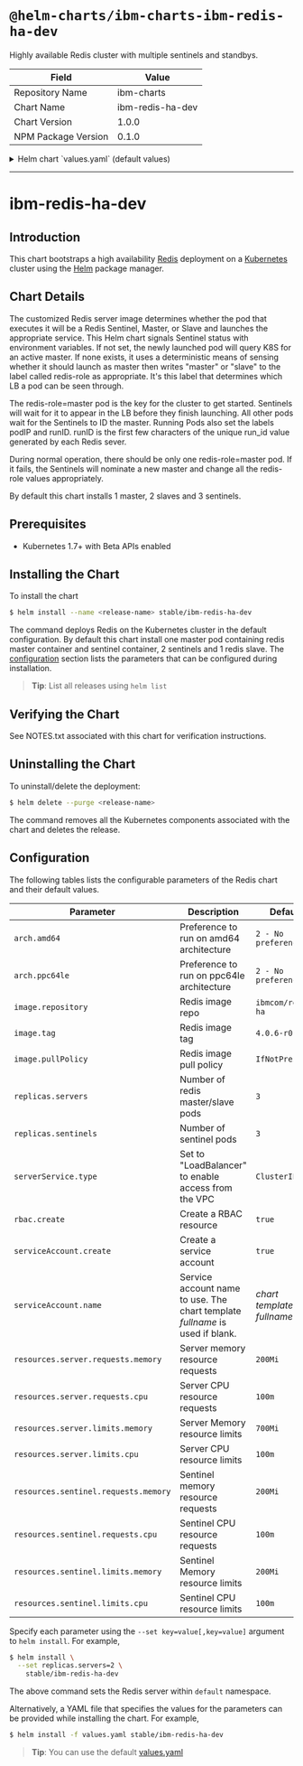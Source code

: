 # `@helm-charts/ibm-charts-ibm-redis-ha-dev`

Highly available Redis cluster with multiple sentinels and standbys.

| Field               | Value            |
| ------------------- | ---------------- |
| Repository Name     | ibm-charts       |
| Chart Name          | ibm-redis-ha-dev |
| Chart Version       | 1.0.0            |
| NPM Package Version | 0.1.0            |

<details>

<summary>Helm chart `values.yaml` (default values)</summary>

```yaml
###############################################################################
# Licensed Materials - Property of IBM.
# Copyright IBM Corporation 2018. All Rights Reserved.
# U.S. Government Users Restricted Rights - Use, duplication or disclosure
# restricted by GSA ADP Schedule Contract with IBM Corp.
#
# Contributors:
#  IBM Corporation - initial API and implementation
###############################################################################

# Specify architecture (amd64, ppc64le, s390x) and weight to be  used for scheduling as follows :
#   0 - Do not use
#   1 - Least preferred
#   2 - No preference
#   3 - Most preferred
arch:
  amd64: '2 - No preference'
  ppc64le: '2 - No preference'

## Redis image version
image:
  repository: ibmcom/redis-ha
  tag: 4.0.6-r0
  # user pullPolicy of Always if tag is latest
  pullPolicy: IfNotPresent

replicas:
  servers: 3
  sentinels: 3

serverService:
  type: ClusterIP # [ClusterIP|LoadBalancer]

rbac:
  # Specifies whether RBAC resources should be created
  create: true

serviceAccount:
  # Specifies whether a ServiceAccount should be created
  create: true
  # The name of the ServiceAccount to use.
  # If not set and create is true, a name is generated using the fullname template
  name:

## Configure resource requests and limits
## ref: http://kubernetes.io/docs/user-guide/compute-resources/
##
resources:
  server:
    requests:
      memory: 200Mi
      cpu: 100m
    limits:
      memory: 700Mi
      cpu: 100m
  sentinel:
    requests:
      memory: 200Mi
      cpu: 100m
    limits:
      memory: 200Mi
      cpu: 100m
```

</details>

---

# ibm-redis-ha-dev

## Introduction

This chart bootstraps a high availability [Redis](https://redis.io) deployment on a [Kubernetes](http://kubernetes.io) cluster using the [Helm](https://helm.sh) package manager.

## Chart Details

The customized Redis server image determines whether the pod that executes it will be a Redis Sentinel,
Master, or Slave and launches the appropriate service. This Helm chart signals Sentinel status with
environment variables. If not set, the newly launched pod will query K8S for an active master. If none
exists, it uses a deterministic means of sensing whether it should launch as master then writes "master"
or "slave" to the label called redis-role as appropriate. It's this label that determines which LB a pod
can be seen through.

The redis-role=master pod is the key for the cluster to get started. Sentinels will wait for it to appear
in the LB before they finish launching. All other pods wait for the Sentinels to ID the master. Running
Pods also set the labels podIP and runID. runID is the first few characters of the unique run_id value
generated by each Redis sever.

During normal operation, there should be only one redis-role=master pod. If it fails, the Sentinels
will nominate a new master and change all the redis-role values appropriately.

By default this chart installs 1 master, 2 slaves and 3 sentinels.

## Prerequisites

- Kubernetes 1.7+ with Beta APIs enabled

## Installing the Chart

To install the chart

```bash
$ helm install --name <release-name> stable/ibm-redis-ha-dev
```

The command deploys Redis on the Kubernetes cluster in the default configuration. By default this chart install one master pod containing redis master container and sentinel container, 2 sentinels and 1 redis slave. The [configuration](#configuration) section lists the parameters that can be configured during installation.

> **Tip**: List all releases using `helm list`

## Verifying the Chart

See NOTES.txt associated with this chart for verification instructions.

## Uninstalling the Chart

To uninstall/delete the deployment:

```bash
$ helm delete --purge <release-name>
```

The command removes all the Kubernetes components associated with the chart and deletes the release.

## Configuration

The following tables lists the configurable parameters of the Redis chart and their default values.

| Parameter                            | Description                                                                  | Default                   |
| ------------------------------------ | ---------------------------------------------------------------------------- | ------------------------- |
| `arch.amd64`                         | Preference to run on amd64 architecture                                      | `2 - No preference`       |
| `arch.ppc64le`                       | Preference to run on ppc64le architecture                                    | `2 - No preference`       |
| `image.repository`                   | Redis image repo                                                             | `ibmcom/redis-ha`         |
| `image.tag`                          | Redis image tag                                                              | `4.0.6-r0`                |
| `image.pullPolicy`                   | Redis image pull policy                                                      | `IfNotPresent`            |
| `replicas.servers`                   | Number of redis master/slave pods                                            | `3`                       |
| `replicas.sentinels`                 | Number of sentinel pods                                                      | `3`                       |
| `serverService.type`                 | Set to "LoadBalancer" to enable access from the VPC                          | `ClusterIP`               |
| `rbac.create`                        | Create a RBAC resource                                                       | `true`                    |
| `serviceAccount.create`              | Create a service account                                                     | `true`                    |
| `serviceAccount.name`                | Service account name to use. The chart template _fullname_ is used if blank. | _chart template fullname_ |
| `resources.server.requests.memory`   | Server memory resource requests                                              | `200Mi`                   |
| `resources.server.requests.cpu`      | Server CPU resource requests                                                 | `100m`                    |
| `resources.server.limits.memory`     | Server Memory resource limits                                                | `700Mi`                   |
| `resources.server.limits.cpu`        | Server CPU resource limits                                                   | `100m`                    |
| `resources.sentinel.requests.memory` | Sentinel memory resource requests                                            | `200Mi`                   |
| `resources.sentinel.requests.cpu`    | Sentinel CPU resource requests                                               | `100m`                    |
| `resources.sentinel.limits.memory`   | Sentinel Memory resource limits                                              | `200Mi`                   |
| `resources.sentinel.limits.cpu`      | Sentinel CPU resource limits                                                 | `100m`                    |

Specify each parameter using the `--set key=value[,key=value]` argument to `helm install`. For example,

```bash
$ helm install \
  --set replicas.servers=2 \
    stable/ibm-redis-ha-dev
```

The above command sets the Redis server within `default` namespace.

Alternatively, a YAML file that specifies the values for the parameters can be provided while installing the chart. For example,

```bash
$ helm install -f values.yaml stable/ibm-redis-ha-dev
```

> **Tip**: You can use the default [values.yaml](values.yaml)
